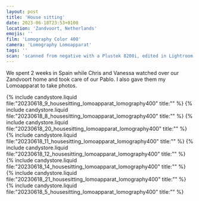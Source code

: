 ```yaml
---
layout: post
title: 'House sitting'
date: 2023-06-18T23:53+0100
location: 'Zandvoort, Netherlands'
emojis: ''
film: 'Lomography Color 400'
camera: 'Lomography Lomoapparat'
tags: ''
scan: 'scanned from negative with a Plustek 8200i, edited in Lightroom'
---
```


We spent 2 weeks in Spain while Chris and Vanessa watched over our Zandvoort home and took care of our Pablo. I also gave them my Lomoapparat to take photos.

{% include candystore.liquid file:"20230618_9_housesitting_lomoapparat_lomography400" title:"" %}
{% include candystore.liquid file:"20230618_8_housesitting_lomoapparat_lomography400" title:"" %}
{% include candystore.liquid file:"20230618_20_housesitting_lomoapparat_lomography400" title:"" %}
{% include candystore.liquid file:"20230618_11_housesitting_lomoapparat_lomography400" title:"" %}
{% include candystore.liquid file:"20230618_12_housesitting_lomoapparat_lomography400" title:"" %}
{% include candystore.liquid file:"20230618_14_housesitting_lomoapparat_lomography400" title:"" %}
{% include candystore.liquid file:"20230618_21_housesitting_lomoapparat_lomography400" title:"" %}
{% include candystore.liquid file:"20230618_5_housesitting_lomoapparat_lomography400" title:"" %}

